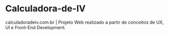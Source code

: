 # Calculadora-de-IV
calculadoradeiv.com.br | Projeto Web realizado a partir de conceitos de UX, UI e Front-End Development.
